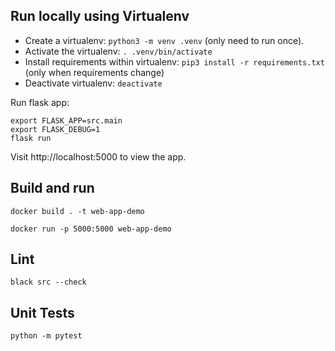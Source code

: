 ## Run locally using Virtualenv

- Create a virtualenv: `python3 -m venv .venv` (only need to run once).
- Activate the virtualenv: `. .venv/bin/activate`
- Install requirements within virtualenv: `pip3 install -r requirements.txt` (only when requirements change)
- Deactivate virtualenv: `deactivate`

Run flask app:

```
export FLASK_APP=src.main
export FLASK_DEBUG=1
flask run
```

Visit http://localhost:5000 to view the app.

## Build and run

`docker build . -t web-app-demo`

`docker run -p 5000:5000 web-app-demo`

## Lint

`black src --check`

## Unit Tests

`python -m pytest`
